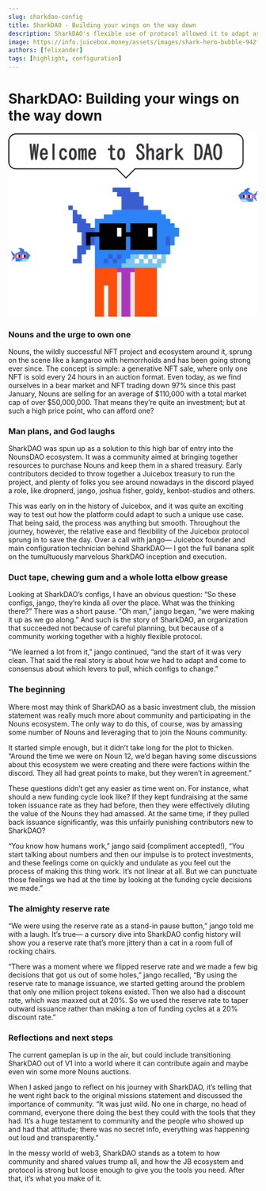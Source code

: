 ```yaml
---
slug: sharkdao-config
title: SharkDAO - Building your wings on the way down
description: SharkDAO's flexible use of protocol allowed it to adapt as it grew.
image: https://info.juicebox.money/assets/images/shark-hero-bubble-942f583e91ecfb17c91df7761dd7c39d.svg
authors: [felixander]
tags: [highlight, configuration]
---
```


# SharkDAO: Building your wings on the way down

![SharkDAO](shark-hero-bubble.svg)

### Nouns and the urge to own one

Nouns, the wildly successful NFT project and ecosystem around it, sprung on the scene like a kangaroo with hemorrhoids and has been going strong ever since. The concept is simple: a generative NFT sale, where only one NFT is sold every 24 hours in an auction format. Even today, as we find ourselves in a bear market and NFT trading down 97% since this past January, Nouns are selling for an average of $110,000 with a total market cap of over $50,000,000. That means they’re quite an investment; but at such a high price point, who can afford one?

### Man plans, and God laughs

SharkDAO was spun up as a solution to this high bar of entry into the NounsDAO ecosystem. It was a community aimed at bringing together resources to purchase Nouns and keep them in a shared treasury. Early contributors decided to throw together a Juicebox treasury to run the project, and plenty of folks you see around nowadays in the discord played a role, like dropnerd, jango, joshua fisher, goldy, kenbot-studios and others.

This was early on in the history of Juicebox, and it was quite an exciting way to test out how the platform could adapt to such a unique use case. That being said, the process was anything but smooth. Throughout the journey, however, the relative ease and flexibility of the Juicebox protocol sprung in to save the day. Over a call with jango— Juicebox founder and main configuration technician behind SharkDAO— I got the full banana split on the tumultuously marvelous SharkDAO inception and execution.

### Duct tape, chewing gum and a whole lotta elbow grease

Looking at SharkDAO’s configs, I have an obvious question: “So these configs, jango, they’re kinda all over the place. What was the thinking there?” There was a short pause. “Oh man,” jango began, “we were making it up as we go along.” And such is the story of SharkDAO, an organization that succeeded not because of careful planning, but because of a community working together with a highly flexible protocol.

“We learned a lot from it,” jango continued, “and the start of it was very clean. That said the real story is about how we had to adapt and come to consensus about which levers to pull, which configs to change.”

### The beginning

Where most may think of SharkDAO as a basic investment club, the mission statement was really much more about community and participating in the Nouns ecosystem. The only way to do this, of course, was by amassing some number of Nouns and leveraging that to join the Nouns community.

It started simple enough, but it didn’t take long for the plot to thicken. “Around the time we were on Noun 12, we’d began having some discussions about this ecosystem we were creating and there were factions within the discord. They all had great points to make, but they weren’t in agreement.”

These questions didn’t get any easier as time went on. For instance, what should a new funding cycle look like? If they kept fundraising at the same token issuance rate as they had before, then they were effectively diluting the value of the Nouns they had amassed. At the same time, if they pulled back issuance significantly, was this unfairly punishing contributors new to SharkDAO?

“You know how humans work,” jango said (compliment accepted!), “You start talking about numbers and then our impulse is to protect investments, and these feelings come on quickly and undulate as you feel out the process of making this thing work. It’s not linear at all. But we can punctuate those feelings we had at the time by looking at the funding cycle decisions we made.”

### The almighty reserve rate

“We were using the reserve rate as a stand-in pause button,” jango told me with a laugh. It’s true— a cursory dive into SharkDAO config history will show you a reserve rate that’s more jittery than a cat in a room full of rocking chairs.

“There was a moment where we flipped reserve rate and we made a few big decisions that got us out of some holes,” jango recalled, “By using the reserve rate to manage issuance, we started getting around the problem that only one million project tokens existed. Then we also had a discount rate, which was maxxed out at 20%. So we used the reserve rate to taper outward issuance rather than making a ton of funding cycles at a 20% discount rate.”

### Reflections and next steps

The current gameplan is up in the air, but could include transitioning SharkDAO out of V1 into a world where it can contribute again and maybe even win some more Nouns auctions.

When I asked jango to reflect on his journey with SharkDAO, it’s telling that he went right back to the original missions statement and discussed the importance of community. “It was just wild. No one in charge, no head of command, everyone there doing the best they could with the tools that they had. It’s a huge testament to community and the people who showed up and had that attitude; there was no secret info, everything was happening out loud and transparently.”

In the messy world of web3, SharkDAO stands as a totem to how community and shared values trump all, and how the JB ecosystem and protocol is strong but loose enough to give you the tools you need. After that, it’s what you make of it.
